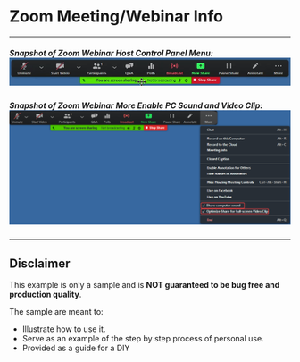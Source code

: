 # Zoom Meeting/Webinar Info

---

##### Snapshot of Zoom Webinar Host Control Panel Menu: ![Zoom Webinar Host Control Panel Menu](ZoomWebinarHostControlPanelMenu.png)
##### Snapshot of Zoom Webinar More Enable PC Sound and Video Clip: ![Zoom Webinar More Enable PC Sound and Video Clip](ZoomWebinarShareMORE_Enable_Sound.VideoClip.png)

---













## Disclaimer
This example is only a sample and is **NOT guaranteed to be bug free and production quality**.

The sample are meant to:
- Illustrate how to use it.
- Serve as an example of the step by step process of personal use.
- Provided as a guide for a DIY
